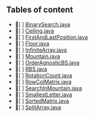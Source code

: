 ## Tables of content
- 📄[ ] [BinarySearch.java](./BinarySearch.java)
- 📄[ ] [Ceiling.java](./Ceiling.java)
- 📄[ ] [FirstAndLastPosition.java](./FirstAndLastPosition.java)
- 📄[ ] [Floor.java](./Floor.java)
- 📄[ ] [InfiniteArray.java](./InfiniteArray.java)
- 📄[ ] [Mountain.java](./Mountain.java)
- 📄[ ] [OrderAgnosticBS.java](./OrderAgnosticBS.java)
- 📄[ ] [RBS.java](./RBS.java)
- 📄[ ] [RotationCount.java](./RotationCount.java)
- 📄[ ] [RowColMatrix.java](./RowColMatrix.java)
- 📄[ ] [SearchInMountain.java](./SearchInMountain.java)
- 📄[ ] [SmallestLetter.java](./SmallestLetter.java)
- 📄[ ] [SortedMatrix.java](./SortedMatrix.java)
- 📄[ ] [SplitArray.java](./SplitArray.java)

